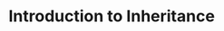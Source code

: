 # Introduction to Inheritance



<!--


Discuss SavedList


------------------------------- content to mention this week -------------------------------
I want to show:

* method that takes params (show the self parameter disappearing)-done in video1
* method that calls another method-done in video1
* Function that returns an instance-done in video1
* Larger classes, organizing the program to put everything in classes.
 

write a helper function that creates two points.


Take
    Add pass statement

Discuss *model*. very simplified computer representation of data+behavior.
Take a clothing store model, ArticleOfClothing
methods getPrice()

talk about the bug
putting a=[] at the top
class mylist:
    my_list = []
and getting optional parameters is similar.


Show SavedList and have students add to it.
a list helper that always writes things to disk that way if the program crashes half way through it will always have a copy on disk.
(helps connect concepts, lists are objects)
SavedList()
    method insert()
    method append()
        lst.append()
        self.save()
    method removeLastItem()
    method remove(which)
        lst
    method modify(which, newcontents)

    briefly mention that hiding details is good. people calling into it don't need to care that it uses json.
    we'll pick up on that theme later


Weather example
    Demos composing classes.
    Have a larger weatherlookup class with methods for retrieving it from the api.
    Why is it more useful to use classes this way?  weather_helper.getByCity(‘lagos’).getUpcomingDay(‘3’).temperature() is easier to read than looping through the raw data.
    

ListScrambler
    Demos avoiding mutation by copying.

------------------------------- in progress -------------------------------


Three examples:
    PersistedList
    Clothing
    Drawing
    
        use pass and pseudocode on this one
    
    



Introduce inheritance. 

The persistedlist class-what if we also wanted to add logging.

version one of the code:
no save method, everything is duplicated

then a version with a save method

then a version with a shouldLog 

but this can gum up the functionality-what if sometimes you need to log to a file, sometimes you need to log to console, sometimes you need to include the time in a different format. sometimes you only need to log on deletes, not on adds. needs a lot of if/thens.

one way to do this is with composition-
show example-
but this is inflexible and needs a lot of typing, kind of fragile and you'd have to update it when any of the methods change

one solution for this is called inheritance!

by default it does what the parent class does.
-->

